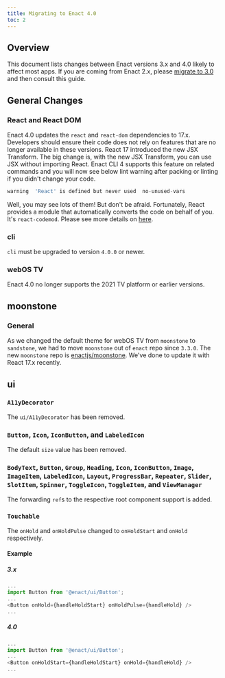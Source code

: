 ```yaml
---
title: Migrating to Enact 4.0
toc: 2
---
```


## Overview
This document lists changes between Enact versions 3.x and 4.0 likely to affect most apps.  If you
are coming from Enact 2.x, please [migrate to 3.0](./migrating-to-enact-3.md) and then consult
this guide.

## General Changes

### React and React DOM
Enact 4.0 updates the `react` and `react-dom` dependencies to 17.x.  Developers should ensure
their code does not rely on features that are no longer available in these versions.
React 17 introduced the new JSX Transform. The big change is, with the new JSX Transform,
you can use JSX without importing React. Enact CLI 4 supports this feature on related commands
and you will now see below lint warning after packing or linting if you didn't change your code.

```js
warning  'React' is defined but never used  no-unused-vars
```

Well, you may see lots of them! But don't be afraid. Fortunately, React provides a module that automatically converts the code on behalf of you. It's `react-codemod`. Please see more details on [here](https://reactjs.org/blog/2020/09/22/introducing-the-new-jsx-transform.html#removing-unused-react-imports).

### cli
`cli` must be upgraded to version `4.0.0` or newer.

### webOS TV
Enact 4.0 no longer supports the 2021 TV platform or earlier versions.

## moonstone

### General
As we changed the default theme for webOS TV from `moonstone` to `sandstone`, we had to move
`moonstone` out of `enact` repo since `3.3.0`.
The new `moonstone` repo is [enactjs/moonstone](https://github.com/enactjs/moonstone).
We've done to update it with React 17.x recently.

## ui

### `A11yDecorator`
The `ui/A11yDecorator` has been removed.

### `Button`, `Icon`, `IconButton`, and `LabeledIcon`
The default `size` value has been removed.

### `BodyText`, `Button`, `Group`, `Heading`, `Icon`, `IconButton`, `Image`, `ImageItem`, `LabeledIcon`, `Layout`, `ProgressBar`, `Repeater`, `Slider`, `SlotItem`, `Spinner`, `ToggleIcon`, `ToggleItem`, and `ViewManager`
The forwarding `ref`s to the respective root component support is added.

### `Touchable`
The `onHold` and `onHoldPulse` changed to `onHoldStart` and `onHold` respectively.

#### Example
##### 3.x
```js
...
import Button from '@enact/ui/Button';
...
<Button onHold={handleHoldStart} onHoldPulse={handleHold} />
...
```
##### 4.0
```js
...
import Button from '@enact/ui/Button';
...
<Button onHoldStart={handleHoldStart} onHold={handleHold} />
...
```
